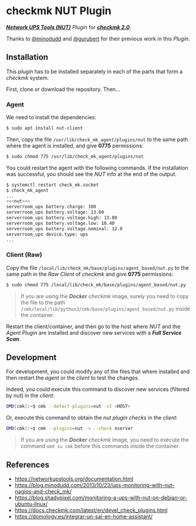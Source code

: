 # checkmk NUT Plugin

[**_Network UPS Tools (NUT)_**](https://networkupstools.org/) _Plugin_ for [**_checkmk 2.0_**](https://checkmk.com/).

Thanks to [@minodudd](https://github.com/minodudd) and [@gurubert](https://github.com/gurubert) for their previous work in this _Plugin_.

## Installation

This _plugin_ has to be installed separately in each of the parts that form a _checkmk_ system.

First, clone or download the repository. Then...

### Agent

We need to install the dependencies:

```bash
$ sudo apt install nut-client
```

Then, copy the file `/usr/lib/check_mk_agent/plugins/nut` to the same path where the agent is installed, and give **0775** permissions:

```bash
$ sudo chmod 775 /usr/lib/check_mk_agent/plugins/nut
```

You could restart the agent with the following commands. If the installation was successful, you should see the _NUT_ info at the end of the output.

```bash
$ systemctl restart check_mk.socket
$ check_mk_agent
...
<<<nut>>>
serverroom_ups battery.charge: 100
serverroom_ups battery.voltage: 13.60
serverroom_ups battery.voltage.high: 13.00
serverroom_ups battery.voltage.low: 10.40
serverroom_ups battery.voltage.nominal: 12.0
serverroom_ups device.type: ups
...
```

### Client (Raw)

Copy the file `/local/lib/check_mk/base/plugins/agent_based/nut.py` to the same path in the _Raw Client_ of _checkmk_ and give **0775** permissions:

```bash
$ sudo chmod 775 /local/lib/check_mk/base/plugins/agent_based/nut.py
```

> If you are using the **_Docker_** _checkmk_ image, surely you need to copy the file to the path `/cmk/local/lib/python3/cmk/base/plugins/agent_based/nut.py` inside the container.

Restart the client/container, and then go to the host where _NUT_ and the _Agent Plugin_ are installed and discover new services with a **_Full Service Scan_**.

## Development

For development, you could modify any of the files that where installed and then restart the _agent_ or the _client_ to test the changes.

Indeed, you could execute this command to discover new services (filtered by _nut_) in the _client_:

```bash
OMD[cmk]:~$ cmk --detect-plugins=nut -vI <HOST>
```

Or, execute this command to obtain the _nut plugin checks_ in the _client_:

```bash
OMD[cmk]:~$ cmk --plugins=nut -v --check nserver
```

> If you are using the **_Docker_** _checkmk_ image, you need to execute the command `omd su cmk` before this commands inside the container.

## References

- https://networkupstools.org/documentation.html
- https://blog.minodudd.com/2013/10/23/ups-monitoring-with-nut-nagios-and-check_mk/
- https://blog.shadypixel.com/monitoring-a-ups-with-nut-on-debian-or-ubuntu-linux/
- https://docs.checkmk.com/latest/en/devel_check_plugins.html
- https://domology.es/integrar-un-sai-en-home-assistant/
